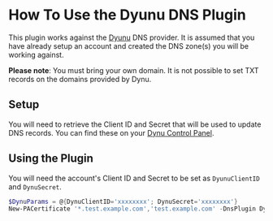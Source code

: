 # How To Use the Dyunu DNS Plugin

This plugin works against the [Dyunu](https://www.dynu.com) DNS provider. It is assumed that you have already setup an account and created the DNS zone(s) you will be working against.

**Please note**: You must bring your own domain. It is not possible to set TXT records on the domains provided by Dynu.

## Setup

You will need to retrieve the Client ID and Secret that will be used to update DNS records. You can find these on your [Dynu Control Panel](https://www.dynu.com/en-US/ControlPanel/APICredentials).

## Using the Plugin

You will need the account's Client ID and Secret to be set as `DyunuClientID` and `DynuSecret`.

```powershell
$DynuParams = @{DynuClientID='xxxxxxxx'; DynuSecret='xxxxxxxx'}
New-PACertificate '*.test.example.com','test.example.com' -DnsPlugin Dynu -PluginArgs $DynuParams
```
